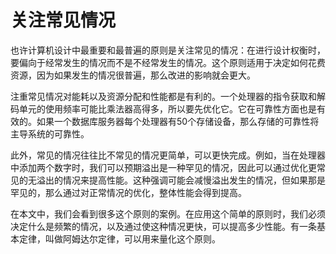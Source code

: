 # 关注常见情况

也许计算机设计中最重要和最普遍的原则是关注常见的情况：在进行设计权衡时，要偏向于经常发生的情况而不是不经常发生的情况。这个原则适用于决定如何花费资源，因为如果发生的情况很普遍，那么改进的影响就会更大。

注重常见情况对能耗以及资源分配和性能都是有利的。一个处理器的指令获取和解码单元的使用频率可能比乘法器高得多，所以要先优化它。它在可靠性方面也是有效的。如果一个数据库服务器每个处理器有50个存储设备，那么存储的可靠性将主导系统的可靠性。

此外，常见的情况往往比不常见的情况更简单，可以更快完成。例如，当在处理器中添加两个数字时，我们可以预期溢出是一种罕见的情况，因此可以通过优化更常见的无溢出的情况来提高性能。这种强调可能会减慢溢出发生的情况，但如果那是罕见的，那么通过对正常情况的优化，整体性能会得到提高。

在本文中，我们会看到很多这个原则的案例。在应用这个简单的原则时，我们必须决定什么是频繁的情况，以及通过使这种情况更快，可以提高多少性能。有一条基本定律，叫做阿姆达尔定律，可以用来量化这个原则。
